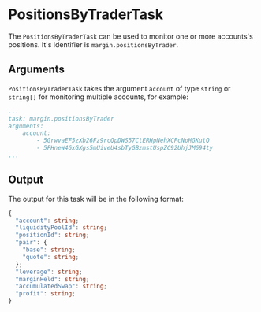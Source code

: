 # PositionsByTraderTask

The `PositionsByTraderTask` can be used to monitor one or more accounts's positions. It's identifier is `margin.positionsByTrader`.

## Arguments

`PositionsByTraderTask` takes the argument `account` of type `string` or `string[]` for monitoring multiple accounts, for example:

```yaml
...
task: margin.positionsByTrader
arguments: 
    account: 
        - 5GrwvaEF5zXb26Fz9rcQpDWS57CtERHpNehXCPcNoHGKutQ
        - 5FHneW46xGXgs5mUiveU4sbTyGBzmstUspZC92UhjJM694ty
...
```

## Output

The output for this task will be in the following format:

```typescript
{
  "account": string;
  "liquidityPoolId": string;
  "positionId": string;
  "pair": {
    "base": string;
    "quote": string;
  };
  "leverage": string;
  "marginHeld": string;
  "accumulatedSwap": string;
  "profit": string;
}
```